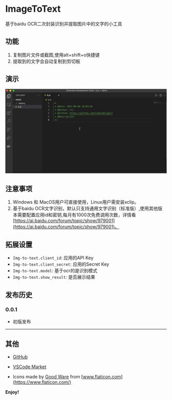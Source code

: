 # ImageToText

基于baidu OCR二次封装识别并提取图片中的文字的小工具

## 功能

1. 复制图片文件或截图,使用alt+shift+o快捷键
2. 提取到的文字会自动复制到剪切板
## 演示
![演示](/asserts/play.gif)

## 注意事项

1. Windows 和 MacOS用户可直接使用，Linux用户需安装xclip。
2. 基于baidu OCR文字识别，默认只支持通用文字识别（标准版）,使用其他版本需要配置应用id和密钥,每月有1000次免费调用次数，详情看 [https://ai.baidu.com/forum/topic/show/979001](https://ai.baidu.com/forum/topic/show/979001)。

## 拓展设置

* `Img-to-text.client_id`: 应用的API Key
* `Img-to-text.client_secret`: 应用的Secret Key
* `Img-to-text.model`: 基于ocr的是识别模式
* `Img-to-text.show_result`: 是否展示结果

## 发布历史

### 0.0.1

* 初版发布

----------------------------------------------------

## 其他

* [GitHub](https://github.com/tinet-jutt/ImageToText)

* [VSCode Market](http://code.visualstudio.com/docs/languages/markdown)

* Icons made by [Good Ware](https://www.flaticon.com/authors/good-ware) from [www.flaticon.com](https://www.flaticon.com/)

**Enjoy!**
